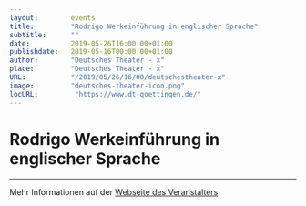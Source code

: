 ```yaml
---
layout:        events
title:         "Rodrigo Werkeinführung in englischer Sprache"
subtitle:      ""
date:          2019-05-26T16:00:00+01:00
publishdate:   2019-05-16T00:00:00+01:00
author:        "Deutsches Theater - x"
place:         "Deutsches Theater - x"
URL:           "/2019/05/26/16/00/deutschestheater-x"
image:         "deutsches-theater-icon.png"
locURL:         "https://www.dt-goettingen.de/"
---
```


Rodrigo Werkeinführung in englischer Sprache
===========


-----------



Mehr Informationen auf der [Webseite des Veranstalters](https://www.dt-goettingen.de/stueck/rodrigo-werkeinfuehrung-in-englischer-sprache/)
